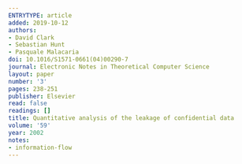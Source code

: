 ```yaml
---
ENTRYTYPE: article
added: 2019-10-12
authors:
- David Clark
- Sebastian Hunt
- Pasquale Malacaria
doi: 10.1016/S1571-0661(04)00290-7
journal: Electronic Notes in Theoretical Computer Science
layout: paper
number: '3'
pages: 238-251
publisher: Elsevier
read: false
readings: []
title: Quantitative analysis of the leakage of confidential data
volume: '59'
year: 2002
notes:
- information-flow
---
```

